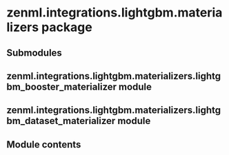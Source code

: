 # zenml.integrations.lightgbm.materializers package

## Submodules

## zenml.integrations.lightgbm.materializers.lightgbm_booster_materializer module

## zenml.integrations.lightgbm.materializers.lightgbm_dataset_materializer module

## Module contents
